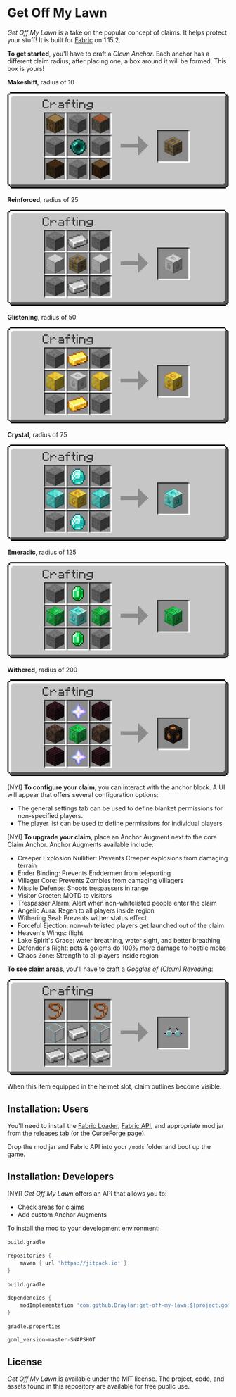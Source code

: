 # Get Off My Lawn

*Get Off My Lawn* is a take on the popular concept of claims. It helps protect your stuff! It is built for [Fabric](https://fabricmc.net/use/) on 1.15.2.

**To get started**, you'll have to craft a *Claim Anchor*. Each anchor has a different claim radius; after placing one, a box around it will be formed. This box is yours!

**Makeshift**, radius of 10

![](resources/makeshift_claim_anchor_recipe.png)

**Reinforced**, radius of 25

![](resources/reinforced_claim_anchor_recipe.png)

**Glistening**, radius of 50

![](resources/glistening_claim_anchor_recipe.png)

**Crystal**, radius of 75

![](resources/crystal_claim_anchor_recipe.png)

**Emeradic**, radius of 125

![](resources/emeradic_claim_anchor_recipe.png)

**Withered**, radius of 200

![](resources/withered_claim_anchor_recipe.png)

[NYI] **To configure your claim**, you can interact with the anchor block. A UI will appear that offers several configuration options:
- The general settings tab can be used to define blanket permissions for non-specified players.
- The player list can be used to define permissions for individual players

[NYI] **To upgrade your claim**, place an Anchor Augment next to the core Claim Anchor. Anchor Augments available include:
- Creeper Explosion Nullifier: Prevents Creeper explosions from damaging terrain
- Ender Binding: Prevents Enddermen from teleporting
- Villager Core: Prevents Zombies from damaging Villagers
- Missile Defense: Shoots trespassers in range
- Visitor Greeter: MOTD to visitors
- Trespasser Alarm: Alert when non-whitelisted people enter the claim
- Angelic Aura: Regen to all players inside region
- Withering Seal: Prevents wither status effect
- Forceful Ejection: non-whitelisted players get launched out of the claim
- Heaven's Wings: flight
- Lake Spirit's Grace: water breathing, water sight, and better breathing
- Defender's Right: pets & golems do 100% more damage to hostile mobs
- Chaos Zone: Strength to all players inside region

**To see claim areas**, you'll have to craft a *Goggles of (Claim) Revealing*:

![](resources/recipe.png)

When this item equipped in the helmet slot, claim outlines become visible. 

## Installation: Users

You'll need to install the [Fabric Loader](https://fabricmc.net/use/), [Fabric API](https://www.curseforge.com/minecraft/mc-mods/fabric-api/files), and appropriate mod jar from the releases tab (or the CurseForge page).

Drop the mod jar and Fabric API into your `/mods` folder and boot up the game. 

## Installation: Developers

[NYI] *Get Off My Lawn* offers an API that allows you to:
- Check areas for claims
- Add custom Anchor Augments

To install the mod to your development environment:
 
`build.gradle`
```groovy
repositories {
    maven { url 'https://jitpack.io' }
}
```

`build.gradle`
```groovy
dependencies {
    modImplementation 'com.github.Draylar:get-off-my-lawn:${project.goml_version}'
}
```

`gradle.properties`
```groovy
goml_version=master-SNAPSHOT
```

## License

*Get Off My Lawn*  is available under the MIT license. The project, code, and assets found in this repository are available for free public use.
